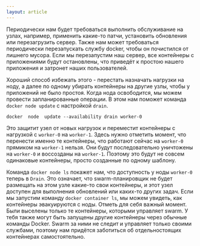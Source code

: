 ```yaml
---
layout: article
---
```


Периодически нам будет требоваться выполнить обслуживание на узлах, например, применить какие-то патчи, установить обновления или перезагрузить сервер. Также нам может требоваться периодически перезапускать службу docker, чтобы он почистился от лишнего мусора. Если мы перезапустим наш сервер, все контейнеры с приложениями будут остановлены, что приведёт к простою нашего приложения и затронет наших пользователей. 

Хороший способ избежать этого - перестать назначать нагрузки на ноду, а далее по одному убирать контейнеры на другие узлы, чтобы у приложений не было простоя. Когда нода освободится, мы можем провести запланированные операции. В этом нам поможет команда `docker node update` с настройкой `drain`.

```
docker  node  update --availability drain worker-0
```

Это защитит узел от новых нагрузок и переместит контейнеры с нагрузкой с `worker-0` на `worker-1`. Здесь нужно отметить момент, что перенести именно те контейнеры, что работают сейчас на `worker-0` прямиком на `worker-1` нельзя. Они будут последовательно уничтожены на `worker-0` и воссозданы на `worker-1`. Поэтому это будут не совсем одинаковые контейнеры, просто созданные по одному шаблону.

Команда `docker node ls` покажет нам, что доступность у ноды `worker-0` теперь в `Drain`. Это означает, что swarm-планировщик не будет размещать на этом узле какие-то свои контейнеры, и этот узел доступен для выполнения обновлений или каких-то других задач. Если мы запустим команду `docker container ls`, мы можем увидеть, как контейнеры эвакуируются с ноды. Отметь для себя важный момент. Были выселены только те контейнеры, которыми управляет swarm. У тебя также могут быть запущены другие контейнеры через обычные команды Docker. Swarm за ними не следит и управляет только своими службами, поэтому нам придётся заботиться об отдельностоящих контейнерах самостоятельно.
